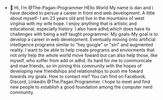 - 👋 Hi, I’m @The-Pagan-Programmer
HEllo World
My name is dan and i have decided to persue a career in front end web development.
A little about myself-
I am 23 years old and live in the mountains of west virginia with my wife hope. I enjoy anything that is artistic and educational, especially history.
I also have adhd,which does have its challenges with being a self taught programmer. 
My goals-My goal is to develop a career in web development.
Eventually moving onto artificial intelligence programs similar to "hey google" or "siri" and augmented reality. 
I want to be able to help create programs and enviorments that not only help the whole world move foward but can also help those, like myself, who suffer from add or adhd. 
Its hard for me to communicate and mae friends, so im joining this community with the hopes of developing new friendships and relationships to push me foward towards my goals. 
How to contact me? 
You can find on Facebook, Discord, Linkedin @The.Pagan.Programmer. 
I hope to meet and find new people to establish a good foundation among the computer nerd community. 


<!---
The-Pagan-Programmer/The-Pagan-Programmer is a ✨ special ✨ repository because its `README.md` (this file) appears on your GitHub profile.
You can click the Preview link to take a look at your changes.
--->

